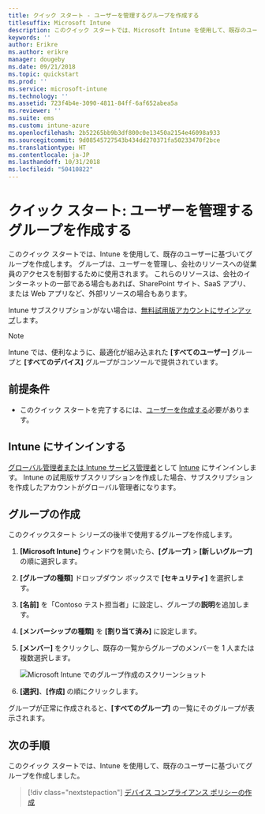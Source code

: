```yaml
---
title: クイック スタート - ユーザーを管理するグループを作成する
titlesuffix: Microsoft Intune
description: このクイック スタートでは、Microsoft Intune を使用して、既存のユーザーに基づいてグループを作成します。
keywords: ''
author: Erikre
ms.author: erikre
manager: dougeby
ms.date: 09/21/2018
ms.topic: quickstart
ms.prod: ''
ms.service: microsoft-intune
ms.technology: ''
ms.assetid: 723f4b4e-3090-4811-84ff-6af652abea5a
ms.reviewer: ''
ms.suite: ems
ms.custom: intune-azure
ms.openlocfilehash: 2b52265bb9b3df800c0e13450a2154e46098a933
ms.sourcegitcommit: 9d08545727543b434dd270371fa50233470f2bce
ms.translationtype: HT
ms.contentlocale: ja-JP
ms.lasthandoff: 10/31/2018
ms.locfileid: "50410822"
---
```

# <a name="quickstart-create-a-group-to-manage-users"></a>クイック スタート: ユーザーを管理するグループを作成する

このクイック スタートでは、Intune を使用して、既存のユーザーに基づいてグループを作成します。 グループは、ユーザーを管理し、会社のリソースへの従業員のアクセスを制御するために使用されます。 これらのリソースは、会社のインターネットの一部である場合もあれば、SharePoint サイト、SaaS アプリ、または Web アプリなど、外部リソースの場合もあります。

Intune サブスクリプションがない場合は、[無料試用版アカウントにサインアップ](free-trial-sign-up.md)します。

>[!NOTE]
>Intune では、便利なように、最適化が組み込まれた **[すべてのユーザー]** グループと **[すべてのデバイス]** グループがコンソールで提供されています。

## <a name="prerequisites"></a>前提条件

- このクイック スタートを完了するには、[ユーザーを作成する](quickstart-create-user.md)必要があります。

## <a name="sign-in-to-intune"></a>Intune にサインインする

[グローバル管理者または Intune サービス管理者](users-add.md#types-of-administrators)として [Intune](https://aka.ms/intuneportal) にサインインします。 Intune の試用版サブスクリプションを作成した場合、サブスクリプションを作成したアカウントがグローバル管理者になります。

## <a name="create-a-group"></a>グループの作成

このクイックスタート シリーズの後半で使用するグループを作成します。

1. **[Microsoft Intune]** ウィンドウを開いたら、**[グループ]** >  **[新しいグループ]** の順に選択します。
2. **[グループの種類]** ドロップダウン ボックスで **[セキュリティ]** を選択します。
3. **[名前]** を「Contoso テスト担当者」に設定し、グループの**説明**を追加します。
4. **[メンバーシップの種類]** を **[割り当て済み]** に設定します。 
5. **[メンバー]** をクリックし、既存の一覧からグループのメンバーを 1 人または複数選択します。

    ![Microsoft Intune でのグループ作成のスクリーンショット](./media/quickstart-use-groups-01.png)

6. **[選択]**、**[作成]** の順にクリックします。

グループが正常に作成されると、**[すべてのグループ]** の一覧にそのグループが表示されます。 

## <a name="next-steps"></a>次の手順

このクイック スタートでは、Intune を使用して、既存のユーザーに基づいてグループを作成しました。

> [!div class="nextstepaction"]
> [デバイス コンプライアンス ポリシーの作成](quickstart-create-policy.md)

